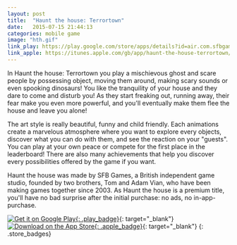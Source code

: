 ```yaml
---
layout: post
title:  "Haunt the house: Terrortown"
date:   2015-07-15 21:44:13
categories: mobile game
image: "hth.gif"
link_play: https://play.google.com/store/apps/details?id=air.com.sfbgames.HauntTheHouseTerrortown
link_apple: https://itunes.apple.com/gb/app/haunt-the-house-terrortown/id930868205
---
```

In Haunt the house: Terrortown you play a mischievous ghost and scare people by possessing object, moving them around, making scary sounds or even spooking dinosaurs!<!--more--> You like the tranquility of your house and they dare to come and disturb you! As they start freaking out, running away, their fear make you even more powerful, and you'll eventually make them flee the house and leave you alone!

The art style is really beautiful, funny and child friendly. Each animations create a marvelous atmosphere where you want to explore every objects, discover what you can do with them, and see the reaction on your "guests". You can play at your own peace or compete for the first place in the leaderboard! There are also many achievements that help you discover every possibilities offered by the game if you want.

Haunt the house was made by SFB Games, a British independent game studio, founded by two brothers, Tom and Adam Vian, who have been making games together since 2003. As Haunt the house is a premium title, you'll have no bad surprise after the initial purchase: no ads, no in-app-purchase.

[![](https://play.google.com/intl/en_us/badges/images/generic/en-play-badge.png "Get it on Google Play"){: .play_badge}]({{page.link_play}}){: target="_blank"}
[![]({{site.baseurl}}/assets/images/apple_badge.svg "Download on the App Store"){: .apple_badge}]({{page.link_apple}}){: target="_blank"}
{: .store_badges}